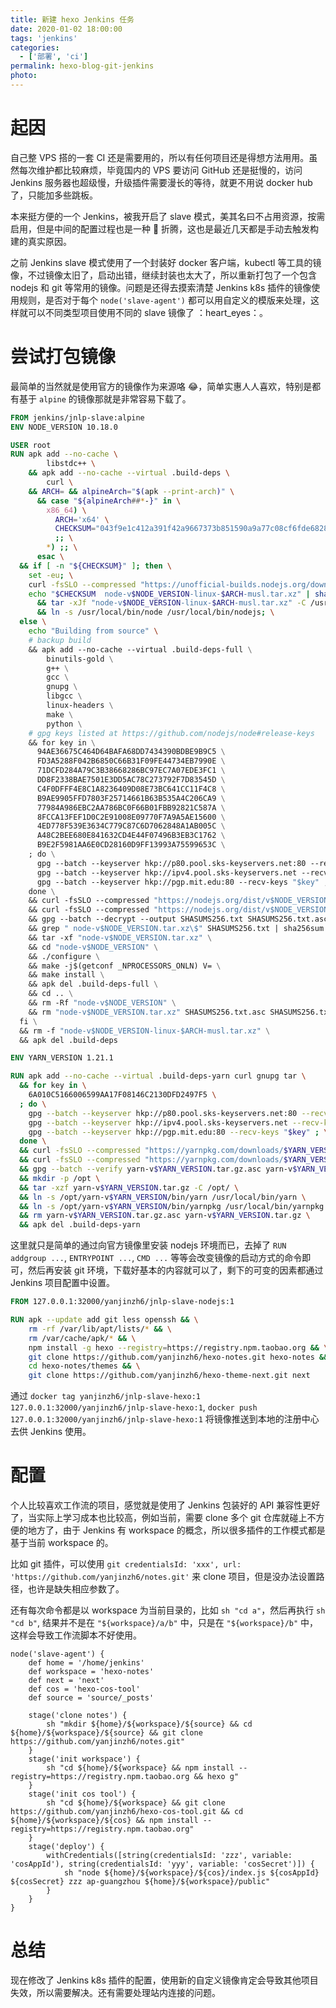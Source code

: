 ```yaml
---
title: 新建 hexo Jenkins 任务
date: 2020-01-02 18:00:00
tags: 'jenkins'
categories:
  - ['部署', 'ci']
permalink: hexo-blog-git-jenkins
photo:
---
```


# 起因

自己整 VPS 搭的一套 CI 还是需要用的，所以有任何项目还是得想方法用用。虽然每次维护都比较麻烦，毕竟国内的 VPS 要访问 GitHub 还是挺慢的，访问 Jenkins 服务器也超级慢，升级插件需要漫长的等待，就更不用说 docker hub 了，只能加多些跳板。

本来挺方便的一个 Jenkins，被我开启了 slave 模式，美其名曰不占用资源，按需启用，但是中间的配置过程也是一种 🦐 折腾，这也是最近几天都是手动去触发构建的真实原因。

之前 Jenkins slave 模式使用了一个封装好 docker 客户端，kubectl 等工具的镜像，不过镜像太旧了，启动出错，继续封装也太大了，所以重新打包了一个包含 nodejs 和 git 等常用的镜像。问题是还得去摸索清楚 Jenkins k8s 插件的镜像使用规则，是否对于每个 `node('slave-agent')` 都可以用自定义的模版来处理，这样就可以不同类型项目使用不同的 slave 镜像了 ：heart_eyes：。

<!-- more -->

# 尝试打包镜像

最简单的当然就是使用官方的镜像作为来源咯 :joy:，简单实惠人人喜欢，特别是都有基于 `alpine` 的镜像那就是非常容易下载了。

```dockerfile
FROM jenkins/jnlp-slave:alpine
ENV NODE_VERSION 10.18.0

USER root
RUN apk add --no-cache \
        libstdc++ \
    && apk add --no-cache --virtual .build-deps \
        curl \
    && ARCH= && alpineArch="$(apk --print-arch)" \
      && case "${alpineArch##*-}" in \
        x86_64) \
          ARCH='x64' \
          CHECKSUM="043f9e1c412a391f42a9667373b851590a9a77c08cf6fde6828a3cdb3fb8f316" \
          ;; \
        *) ;; \
      esac \
  && if [ -n "${CHECKSUM}" ]; then \
    set -eu; \
    curl -fsSLO --compressed "https://unofficial-builds.nodejs.org/download/release/v$NODE_VERSION/node-v$NODE_VERSION-linux-$ARCH-musl.tar.xz"; \
    echo "$CHECKSUM  node-v$NODE_VERSION-linux-$ARCH-musl.tar.xz" | sha256sum -c - \
      && tar -xJf "node-v$NODE_VERSION-linux-$ARCH-musl.tar.xz" -C /usr/local --strip-components=1 --no-same-owner \
      && ln -s /usr/local/bin/node /usr/local/bin/nodejs; \
  else \
    echo "Building from source" \
    # backup build
    && apk add --no-cache --virtual .build-deps-full \
        binutils-gold \
        g++ \
        gcc \
        gnupg \
        libgcc \
        linux-headers \
        make \
        python \
    # gpg keys listed at https://github.com/nodejs/node#release-keys
    && for key in \
      94AE36675C464D64BAFA68DD7434390BDBE9B9C5 \
      FD3A5288F042B6850C66B31F09FE44734EB7990E \
      71DCFD284A79C3B38668286BC97EC7A07EDE3FC1 \
      DD8F2338BAE7501E3DD5AC78C273792F7D83545D \
      C4F0DFFF4E8C1A8236409D08E73BC641CC11F4C8 \
      B9AE9905FFD7803F25714661B63B535A4C206CA9 \
      77984A986EBC2AA786BC0F66B01FBB92821C587A \
      8FCCA13FEF1D0C2E91008E09770F7A9A5AE15600 \
      4ED778F539E3634C779C87C6D7062848A1AB005C \
      A48C2BEE680E841632CD4E44F07496B3EB3C1762 \
      B9E2F5981AA6E0CD28160D9FF13993A75599653C \
    ; do \
      gpg --batch --keyserver hkp://p80.pool.sks-keyservers.net:80 --recv-keys "$key" || \
      gpg --batch --keyserver hkp://ipv4.pool.sks-keyservers.net --recv-keys "$key" || \
      gpg --batch --keyserver hkp://pgp.mit.edu:80 --recv-keys "$key" ; \
    done \
    && curl -fsSLO --compressed "https://nodejs.org/dist/v$NODE_VERSION/node-v$NODE_VERSION.tar.xz" \
    && curl -fsSLO --compressed "https://nodejs.org/dist/v$NODE_VERSION/SHASUMS256.txt.asc" \
    && gpg --batch --decrypt --output SHASUMS256.txt SHASUMS256.txt.asc \
    && grep " node-v$NODE_VERSION.tar.xz\$" SHASUMS256.txt | sha256sum -c - \
    && tar -xf "node-v$NODE_VERSION.tar.xz" \
    && cd "node-v$NODE_VERSION" \
    && ./configure \
    && make -j$(getconf _NPROCESSORS_ONLN) V= \
    && make install \
    && apk del .build-deps-full \
    && cd .. \
    && rm -Rf "node-v$NODE_VERSION" \
    && rm "node-v$NODE_VERSION.tar.xz" SHASUMS256.txt.asc SHASUMS256.txt; \
  fi \
  && rm -f "node-v$NODE_VERSION-linux-$ARCH-musl.tar.xz" \
  && apk del .build-deps

ENV YARN_VERSION 1.21.1

RUN apk add --no-cache --virtual .build-deps-yarn curl gnupg tar \
  && for key in \
    6A010C5166006599AA17F08146C2130DFD2497F5 \
  ; do \
    gpg --batch --keyserver hkp://p80.pool.sks-keyservers.net:80 --recv-keys "$key" || \
    gpg --batch --keyserver hkp://ipv4.pool.sks-keyservers.net --recv-keys "$key" || \
    gpg --batch --keyserver hkp://pgp.mit.edu:80 --recv-keys "$key" ; \
  done \
  && curl -fsSLO --compressed "https://yarnpkg.com/downloads/$YARN_VERSION/yarn-v$YARN_VERSION.tar.gz" \
  && curl -fsSLO --compressed "https://yarnpkg.com/downloads/$YARN_VERSION/yarn-v$YARN_VERSION.tar.gz.asc" \
  && gpg --batch --verify yarn-v$YARN_VERSION.tar.gz.asc yarn-v$YARN_VERSION.tar.gz \
  && mkdir -p /opt \
  && tar -xzf yarn-v$YARN_VERSION.tar.gz -C /opt/ \
  && ln -s /opt/yarn-v$YARN_VERSION/bin/yarn /usr/local/bin/yarn \
  && ln -s /opt/yarn-v$YARN_VERSION/bin/yarnpkg /usr/local/bin/yarnpkg \
  && rm yarn-v$YARN_VERSION.tar.gz.asc yarn-v$YARN_VERSION.tar.gz \
  && apk del .build-deps-yarn
```

这里就只是简单的通过向官方镜像里安装 nodejs 环境而已，去掉了 `RUN addgroup ...`, `ENTRYPOINT ...`, `CMD ...` 等等会改变镜像的启动方式的命令即可，然后再安装 git 环境，下载好基本的内容就可以了，剩下的可变的因素都通过 Jenkins 项目配置中设置。

```dockerfile
FROM 127.0.0.1:32000/yanjinzh6/jnlp-slave-nodejs:1

RUN apk --update add git less openssh && \
    rm -rf /var/lib/apt/lists/* && \
    rm /var/cache/apk/* && \
    npm install -g hexo --registry=https://registry.npm.taobao.org && \
    git clone https://github.com/yanjinzh6/hexo-notes.git hexo-notes && \
    cd hexo-notes/themes && \
    git clone https://github.com/yanjinzh6/hexo-theme-next.git next
```

通过 `docker tag yanjinzh6/jnlp-slave-hexo:1 127.0.0.1:32000/yanjinzh6/jnlp-slave-hexo:1`, `docker push 127.0.0.1:32000/yanjinzh6/jnlp-slave-hexo:1` 将镜像推送到本地的注册中心去供 Jenkins 使用。

# 配置

个人比较喜欢工作流的项目，感觉就是使用了 Jenkins 包装好的 API 兼容性更好了，当实际上学习成本也比较高，例如当前，需要 clone 多个 git 仓库就碰上不方便的地方了，由于 Jenkins 有 workspace 的概念，所以很多插件的工作模式都是基于当前 workspace 的。

比如 git 插件，可以使用 `git credentialsId: 'xxx', url: 'https://github.com/yanjinzh6/notes.git'` 来 clone 项目，但是没办法设置路径，也许是缺失相应参数了。

还有每次命令都是以 workspace 为当前目录的，比如 `sh "cd a"`，然后再执行 `sh "cd b"`, 结果并不是在 `"${workspace}/a/b"` 中，只是在 `"${workspace}/b"` 中，这样会导致工作流脚本不好使用。

```
node('slave-agent') {
    def home = '/home/jenkins'
    def workspace = 'hexo-notes'
    def next = 'next'
    def cos = 'hexo-cos-tool'
    def source = 'source/_posts'

    stage('clone notes') {
        sh "mkdir ${home}/${workspace}/${source} && cd ${home}/${workspace}/${source} && git clone https://github.com/yanjinzh6/notes.git"
    }
    stage('init workspace') {
        sh "cd ${home}/${workspace} && npm install --registry=https://registry.npm.taobao.org && hexo g"
    }
    stage('init cos tool') {
        sh "cd ${home}/${workspace} && git clone https://github.com/yanjinzh6/hexo-cos-tool.git && cd ${home}/${workspace}/${cos} && npm install --registry=https://registry.npm.taobao.org"
    }
    stage('deploy') {
        withCredentials([string(credentialsId: 'zzz', variable: 'cosAppId'), string(credentialsId: 'yyy', variable: 'cosSecret')]) {
            sh "node ${home}/${workspace}/${cos}/index.js ${cosAppId} ${cosSecret} zzz ap-guangzhou ${home}/${workspace}/public"
        }
    }
}
```

# 总结

现在修改了 Jenkins k8s 插件的配置，使用新的自定义镜像肯定会导致其他项目失效，所以需要解决。还有需要处理站内连接的问题。